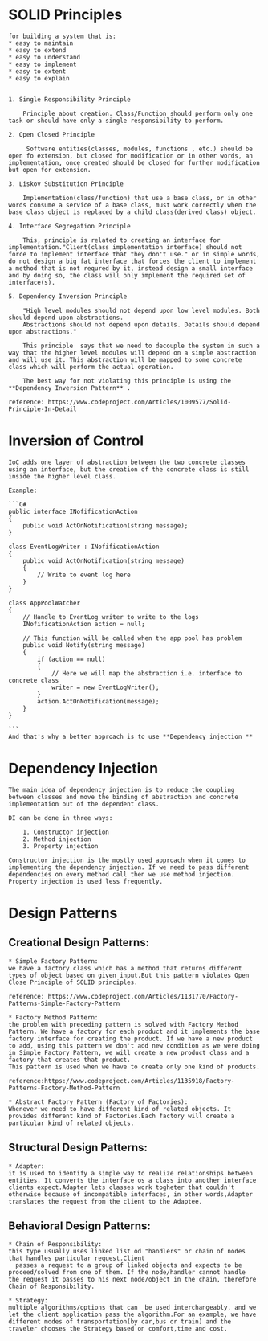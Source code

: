 # SOLID Principles

	for building a system that is:
	* easy to maintain
	* easy to extend
	* easy to understand
	* easy to implement
	* easy to extent 
	* easy to explain
	
	
	1. Single Responsibility Principle
	
		Principle about creation. Class/Function should perform only one task or should have only a single responsibility to perform.
		
	2. Open Closed Principle
	 	 
		 Software entities(classes, modules, functions , etc.) should be open fo extension, but closed for modification or in other words, an implementation, once created should be closed for further modification but open for extension.
		 
	3. Liskov Substitution Principle
	
		Implementation(class/function) that use a base class, or in other words consume a service of a base class, must work correctly when the base class object is replaced by a child class(derived class) object.
		
	4. Interface Segregation Principle
	
		This, principle is related to creating an interface for implementation."Client(class implementation interface) should not force to implement interface that they don't use." or in simple words, do not design a big fat interface that forces the client to implement a method that is not requred by it, instead design a small interface and by doing so, the class will only implement the required set of interface(s).
		
	5. Dependency Inversion Principle
	
		"High level modules should not depend upon low level modules. Both should depend upon abstractions.
		Abstractions should not depend upon details. Details should depend upon abstractions."
		
		This principle  says that we need to decouple the system in such a way that the higher level modules will depend on a simple abstraction and will use it. This abstraction will be mapped to some concrete class which will perform the actual operation. 
		
		The best way for not violating this principle is using the **Dependency Inversion Pattern** .

 	reference: https://www.codeproject.com/Articles/1009577/Solid-Principle-In-Detail

# Inversion of Control

	IoC adds one layer of abstraction between the two concrete classes using an interface, but the creation of the concrete class is still inside the higher level class. 
	
	Example:
	
	```C#
	public interface INofificationAction
	{
		public void ActOnNotification(string message);
	}
	
	class EventLogWriter : INofificationAction
	{   
		public void ActOnNotification(string message)
		{
			// Write to event log here
		}
	}
	
	class AppPoolWatcher
	{
		// Handle to EventLog writer to write to the logs
		INofificationAction action = null;

		// This function will be called when the app pool has problem
		public void Notify(string message)
		{
			if (action == null)
			{
				// Here we will map the abstraction i.e. interface to concrete class 
				writer = new EventLogWriter();
			}
			action.ActOnNotification(message);
		}
	}
	
	```
	And that's why a better approach is to use **Dependency injection **
	
# Dependency Injection

	The main idea of dependency injection is to reduce the coupling between classes and move the binding of abstraction and concrete implementation out of the dependent class.
		
	DI can be done in three ways:
		
		1. Constructor injection
		2. Method injection
		3. Property injection
		
	Constructor injection is the mostly used approach when it comes to implementing the dependency injection. If we need to pass different dependencies on every method call then we use method injection. Property injection is used less frequently.
		

# Design Patterns

## Creational Design Patterns: 
	
	* Simple Factory Pattern:
	we have a factory class which has a method that returns different types of object based on given input.But this pattern violates Open Close Principle of SOLID principles.
	
	reference: https://www.codeproject.com/Articles/1131770/Factory-Patterns-Simple-Factory-Pattern
	
	* Factory Method Pattern:
	the problem with preceding pattern is solved with Factory Method Pattern. We have a factory for each product and it implements the base factory interface for creating the product. If we have a new product to add, using this pattern we don't add new condition as we were doing in Simple Factory Pattern, we will create a new product class and a factory that creates that product.
	This pattern is used when we have to create only one kind of products.
	
	reference:https://www.codeproject.com/Articles/1135918/Factory-Patterns-Factory-Method-Pattern
	
	* Abstract Factory Pattern (Factory of Factories):
	Whenever we need to have different kind of related objects. It provides different kind of Factories.Each factory will create a particular kind of related objects.
	


## Structural Design Patterns:

	* Adapter:
	it is used to identify a simple way to realize relationships between entities. It converts the interface os a class into another interface clients expect.Adapter lets classes work togheter that couldn't otherwise because of incompatible interfaces, in other words,Adapter translates the request from the client to the Adaptee.
	


## Behavioral Design Patterns:

	* Chain of Responsibility:
	this type usually uses linked list od "handlers" or chain of nodes that handles particular request.Client 
      passes a request to a group of linked objects and expects to be proceed/solved from one of them. If the node/handler cannot handle         the request it passes to his next node/object in the chain, therefore Chain of Responsibility.
	  
	* Strategy: 
	multiple algorithms/options that can  be used interchangeably, and we let the client application pass the algorithm.For an example, we have different modes of transportation(by car,bus or train) and the traveler chooses the Strategy based on comfort,time and cost.
	


